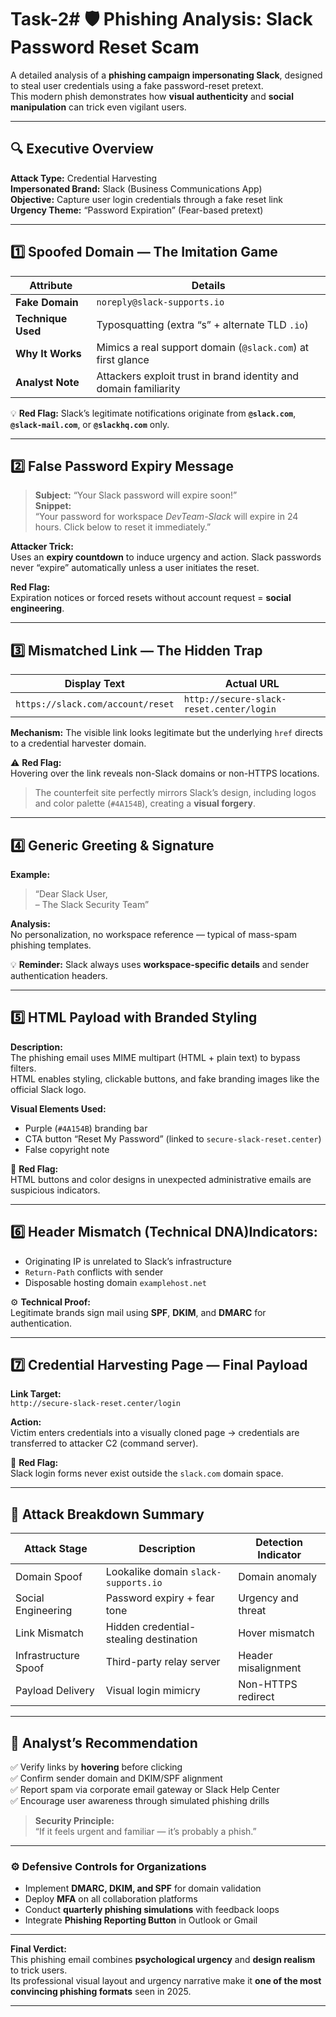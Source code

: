 # Task-2# 🛡️ Phishing Analysis: Slack Password Reset Scam

A detailed analysis of a **phishing campaign impersonating Slack**, designed to steal user credentials using a fake password-reset pretext.  
This modern phish demonstrates how **visual authenticity** and **social manipulation** can trick even vigilant users.

---

## 🔍 Executive Overview

**Attack Type:** Credential Harvesting  
**Impersonated Brand:** Slack (Business Communications App)  
**Objective:** Capture user login credentials through a fake reset link  
**Urgency Theme:** “Password Expiration” (Fear-based pretext)

---

## 1️⃣ Spoofed Domain — The Imitation Game

| Attribute | Details |
|------------|----------|
| **Fake Domain** | `noreply@slack-supports.io` |
| **Technique Used** | Typosquatting (extra “s” + alternate TLD `.io`) |
| **Why It Works** | Mimics a real support domain (`@slack.com`) at first glance |
| **Analyst Note** | Attackers exploit trust in brand identity and domain familiarity |

💡 **Red Flag:** Slack’s legitimate notifications originate from **`@slack.com`**, **`@slack-mail.com`**, or **`@slackhq.com`** only.

---

## 2️⃣ False Password Expiry Message

> **Subject:** “Your Slack password will expire soon!”  
> **Snippet:**  
> “Your password for workspace *DevTeam-Slack* will expire in 24 hours. Click below to reset it immediately.”

**Attacker Trick:**  
Uses an **expiry countdown** to induce urgency and action. Slack passwords never “expire” automatically unless a user initiates the reset.

**Red Flag:**  
Expiration notices or forced resets without account request = **social engineering**.

---

## 3️⃣ Mismatched Link — The Hidden Trap

| Display Text | Actual URL |
|---------------|-------------|
| `https://slack.com/account/reset` | `http://secure-slack-reset.center/login` |

**Mechanism:** The visible link looks legitimate but the underlying `href` directs to a credential harvester domain.

⚠️ **Red Flag:**  
Hovering over the link reveals non-Slack domains or non-HTTPS locations.

> The counterfeit site perfectly mirrors Slack’s design, including logos and color palette (`#4A154B`), creating a **visual forgery**.

---

## 4️⃣ Generic Greeting & Signature

**Example:**
> “Dear Slack User,  
> – The Slack Security Team”

**Analysis:**  
No personalization, no workspace reference — typical of mass-spam phishing templates.

💡 **Reminder:** Slack always uses **workspace-specific details** and sender authentication headers.

---

## 5️⃣ HTML Payload with Branded Styling

**Description:**  
The phishing email uses MIME multipart (HTML + plain text) to bypass filters.  
HTML enables styling, clickable buttons, and fake branding images like the official Slack logo.

**Visual Elements Used:**
- Purple (`#4A154B`) branding bar
- CTA button “Reset My Password” (linked to `secure-slack-reset.center`)
- False copyright note

🧠 **Red Flag:**  
HTML buttons and color designs in unexpected administrative emails are suspicious indicators.

---

## 6️⃣ Header Mismatch (Technical DNA)**Indicators:**
- Originating IP is unrelated to Slack’s infrastructure  
- `Return-Path` conflicts with sender  
- Disposable hosting domain `examplehost.net`

⚙️ **Technical Proof:**  
Legitimate brands sign mail using **SPF**, **DKIM**, and **DMARC** for authentication.

---

## 7️⃣ Credential Harvesting Page — Final Payload

**Link Target:**  
`http://secure-slack-reset.center/login`

**Action:**  
Victim enters credentials into a visually cloned page → credentials are transferred to attacker C2 (command server).

🎯 **Red Flag:**  
Slack login forms never exist outside the `slack.com` domain space.

---

## 🧩 Attack Breakdown Summary

| Attack Stage | Description | Detection Indicator |
|---------------|--------------|----------------------|
| Domain Spoof | Lookalike domain `slack-supports.io` | Domain anomaly |
| Social Engineering | Password expiry + fear tone | Urgency and threat |
| Link Mismatch | Hidden credential-stealing destination | Hover mismatch |
| Infrastructure Spoof | Third-party relay server | Header misalignment |
| Payload Delivery | Visual login mimicry | Non-HTTPS redirect |

---

## 🧠 Analyst’s Recommendation

✅ Verify links by **hovering** before clicking  
✅ Confirm sender domain and DKIM/SPF alignment  
✅ Report spam via corporate email gateway or Slack Help Center  
✅ Encourage user awareness through simulated phishing drills  

> **Security Principle:**  
> “If it feels urgent and familiar — it’s probably a phish.”

---

### ⚙️ Defensive Controls for Organizations

* Implement **DMARC, DKIM, and SPF** for domain validation  
* Deploy **MFA** on all collaboration platforms  
* Conduct **quarterly phishing simulations** with feedback loops  
* Integrate **Phishing Reporting Button** in Outlook or Gmail  

---

**Final Verdict:**  
This phishing email combines **psychological urgency** and **design realism** to trick users.  
Its professional visual layout and urgency narrative make it **one of the most convincing phishing formats** seen in 2025.

---
